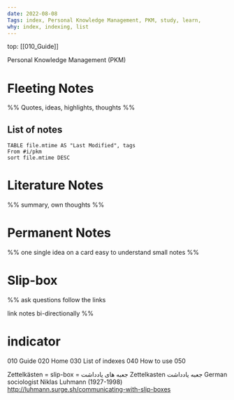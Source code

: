 ```yaml
---
date: 2022-08-08 
Tags: index, Personal Knowledge Management, PKM, study, learn,
why: index, indexing, list 
---
```

top: [[010_Guide]]


Personal Knowledge Management (PKM)


# Fleeting Notes
%% 
Quotes, ideas, highlights, thoughts
%%

## List of notes
```dataview
TABLE file.mtime AS "Last Modified", tags
From #i/pkm 
sort file.mtime DESC
```

# Literature Notes

%% 
summary, own thoughts
%%


# Permanent Notes

%% 
one single idea on a card
easy to understand
small notes 
%%



# Slip-box
%% 
ask questions
follow the links

link notes bi-directionally
%%




# indicator 
010 Guide
020 Home
030 List of indexes
040 How to use
050 





Zettelkästen = slip-box = جعبه های یادداشت
Zettelkasten جعبه یادداشت
German sociologist Niklas Luhmann (1927-1998)
http://luhmann.surge.sh/communicating-with-slip-boxes
